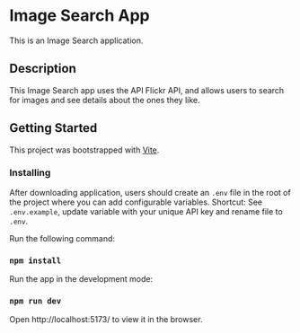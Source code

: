 # Image Search App

This is an Image Search application.

## Description

This Image Search app uses the API Flickr API, and allows users to search for images and see details about the ones they like.

## Getting Started

This project was bootstrapped with [Vite](https://vitejs.dev/guide/).

### Installing

After downloading application, users should create an `.env` file in the root of the project where you can add configurable variables.
Shortcut: See `.env.example`, update variable with your unique API key and rename file to `.env`.

Run the following command:
### `npm install`

Run the app in the development mode:
### `npm run dev`
Open http://localhost:5173/ to view it in the browser.



